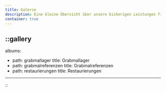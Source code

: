 ```yaml
---
title: Galerie
description: Eine kleine Übersicht über unsere bisherigen Leistungen finden Sie hier.
container: true
---
```


::gallery
---
albums:
  - path: grabmallager
    title: Grabmallager
  - path: grabmalreferenzen
    title: Grabmalreferenzen
  - path: restaurierungen
    title: Restaurierungen
---
::
